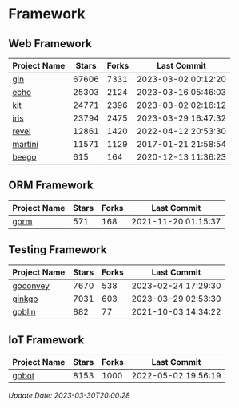 # Framework

## Web Framework
| Project Name | Stars | Forks | Last Commit |
| ------------ | ----- | ----- | ----------- |
| [gin](https://github.com/gin-gonic/gin) | 67606 | 7331 | 2023-03-02 00:12:20 |
| [echo](https://github.com/labstack/echo) | 25303 | 2124 | 2023-03-16 05:46:03 |
| [kit](https://github.com/go-kit/kit) | 24771 | 2396 | 2023-03-02 02:16:12 |
| [iris](https://github.com/kataras/iris) | 23794 | 2475 | 2023-03-29 16:47:32 |
| [revel](https://github.com/revel/revel) | 12861 | 1420 | 2022-04-12 20:53:30 |
| [martini](https://github.com/go-martini/martini) | 11571 | 1129 | 2017-01-21 21:58:54 |
| [beego](https://github.com/astaxie/beego) | 615 | 164 | 2020-12-13 11:36:23 |

## ORM Framework
| Project Name | Stars | Forks | Last Commit |
| ------------ | ----- | ----- | ----------- |
| [gorm](https://github.com/jinzhu/gorm) | 571 | 168 | 2021-11-20 01:15:37 |

## Testing Framework
| Project Name | Stars | Forks | Last Commit |
| ------------ | ----- | ----- | ----------- |
| [goconvey](https://github.com/smartystreets/goconvey) | 7670 | 538 | 2023-02-24 17:29:30 |
| [ginkgo](https://github.com/onsi/ginkgo) | 7031 | 603 | 2023-03-29 02:53:30 |
| [goblin](https://github.com/franela/goblin) | 882 | 77 | 2021-10-03 14:34:22 |

## IoT Framework
| Project Name | Stars | Forks | Last Commit |
| ------------ | ----- | ----- | ----------- |
| [gobot](https://github.com/hybridgroup/gobot) | 8153 | 1000 | 2022-05-02 19:56:19 |

*Update Date: 2023-03-30T20:00:28*